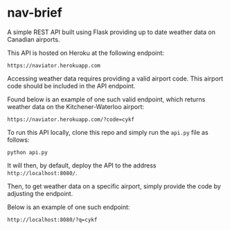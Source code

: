 # nav-brief
A simple REST API built using Flask providing up to date weather data on Canadian airports. 

This API is hosted on Heroku at the following endpoint:

```https://naviator.herokuapp.com```

Accessing weather data requires providing a valid airport code. This airport code should be included in the API endpoint.

Found below is an example of one such valid endpoint, which returns weather data on the Kitchener-Waterloo airport:

```https://naviator.herokuapp.com/?code=cykf```

To run this API locally, clone this repo and simply run the ```api.py``` file as follows:

```python api.py```

It will then, by default, deploy the API to the address ```http://localhost:8080/```.

Then, to get weather data on a specific airport, simply provide the code by adjusting the endpoint.

Below is an example of one such endpoint:

```http://localhost:8080/?q=cykf```

